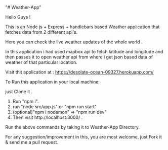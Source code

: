 "# Weather-App"

Hello Guys !

This is an Node js + Express + handlebars based Weather application that fetches data from 2 different api's.

Here you can check the live weather updates of the whole world .

In this application i had used mapbox api to fetch latitude and longitude and then passes it to open weather api from where i get json based data of weather of that particular location.

Visit thit application at :
https://desolate-ocean-09327.herokuapp.com/

To Run this application in your local machine:

just Clone it .
1) Run "npm i".
2) run "node src/app.js" or "npm run start" 
3) (optional)"npm i nodemon" => "npm run dev"
4) Then visit http://localhost:3000/ .

Run the above commands by taking it to Weather-App Directory.

For any suggestion/improvement in this, you are most welcome, just Fork it & send me a pull request.
